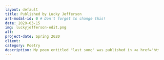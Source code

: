 ```yaml
---
layout: default
title: Published by Lucky Jefferson
art-modal-id: 0 # Don't forget to change this!
date: 2020-03-15
img: luckyjefferson-edit.png
alt:
project-date: Spring 2020
client:
category: Poetry
description: My poem entitled "last song" was published in <a href="https://luckyjefferson.com/pages/exposed">"Exposed"</a>, Lucky Jefferson's Spring 2020 print issue. Additionally, my poems "capers" and "Soft is hard" were published in <a href="https://luckyjefferson.com/pages/365-collection-1">365 Collection</a>.
---
```


